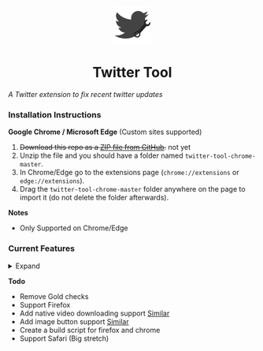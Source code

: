 <p align="center">
  <img src="https://github.com/DiceRandom/TwitterTool/blob/main/img/icons/icon.png" width="75" height="75"/>
</p>

<h1 align="center">Twitter Tool</h1>

*A Twitter extension to fix recent twitter updates*

### Installation Instructions
**Google Chrome / Microsoft Edge** (Custom sites supported)
1. ~~Download this repo as a [ZIP file from GitHub]().~~ not yet
1. Unzip the file and you should have a folder named `twitter-tool-chrome-master`.
1. In Chrome/Edge go to the extensions page (`chrome://extensions` or `edge://extensions`).
1. Drag the `twitter-tool-chrome-master` folder anywhere on the page to import it (do not delete the folder afterwards).

**Notes**
* Only Supported on Chrome/Edge



### Current Features
<details>
<summary>Expand</summary>

* **Remove square business profiles**
    * Removes the fact that businesses on twitter now have square icons, gross.
   <img src="https://github.com/DiceRandom/TwitterTool/blob/main/img/roundedbrandsB.png" height="125"/>
   <img src="https://github.com/DiceRandom/TwitterTool/blob/main/img/roundedbrandsA.png" height="125"/>
* **Remove Twitter blue on sidebar**
    - Remove the button on the sidebar reminding you to spend money.
  <img src="https://github.com/DiceRandom/TwitterTool/blob/main/img/twitterblueA.png" height="125"/>
  <img src="https://github.com/DiceRandom/TwitterTool/blob/main/img/twitterblueB.png" height="125"/>
* **Remove the view under tweets**
    - Remove the views button under tweets to help with muscle memory.
* **Flip Views with likes under tweets**
    - Pre January 2022, self explanatory 

</details>

**Todo**
* Remove Gold checks
* Support Firefox
* Add native video downloading support [Similar](https://github.com/mstfsnc/twitter-video-downloader-extension)
* Add image button support [Similar](https://chrome.google.com/webstore/detail/twitter-image-downloader/ljfafhkjifmbnflpbpeoepeponlkodel/reviews?hl=en)
* Create a build script for firefox and chrome
* Support Safari (Big stretch)

